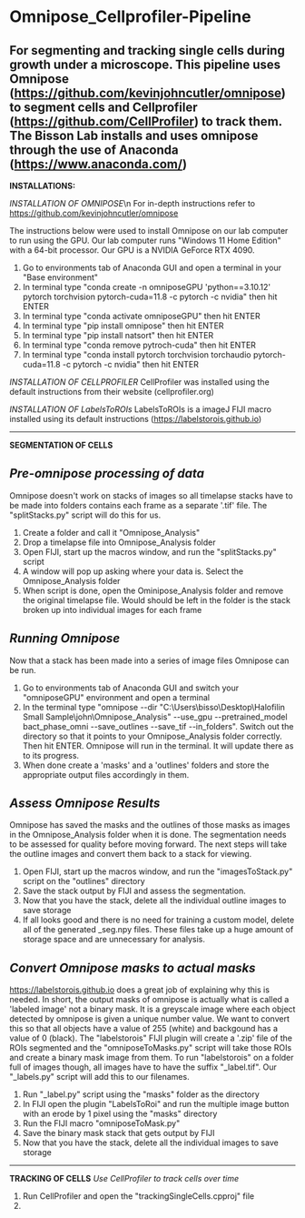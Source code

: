 # Omnipose_Cellprofiler-Pipeline

For segmenting and tracking single cells during growth under a microscope. This pipeline uses Omnipose (https://github.com/kevinjohncutler/omnipose) to segment cells and Cellprofiler (https://github.com/CellProfiler) to track them. The Bisson Lab installs and uses omnipose through the use of Anaconda (https://www.anaconda.com/)
---------------------------------------------------------------------------------------------------------------------------------------------------------------------------------------------
**INSTALLATIONS:**

*INSTALLATION OF OMNIPOSE*\n
For in-depth instructions refer to https://github.com/kevinjohncutler/omnipose

The instructions below were used to install Omnipose on our lab computer to run using the GPU. Our lab computer runs "Windows 11 Home Edition" with a 64-bit processor. Our GPU is a NVIDIA GeForce RTX 4090.

1. Go to environments tab of Anaconda GUI and open a terminal in your "Base environment"
2. In terminal type "conda create -n omniposeGPU 'python==3.10.12' pytorch torchvision pytorch-cuda=11.8 -c pytorch -c nvidia" then hit ENTER
3. In terminal type "conda activate omniposeGPU" then hit ENTER
4. In terminal type "pip install omnipose" then hit ENTER
5. In terminal type "pip install natsort" then hit ENTER
6. In terminal type "conda remove pytroch-cuda" then hit ENTER
7. In terminal type "conda install pytorch torchvision torchaudio pytorch-cuda=11.8 -c pytorch -c nvidia" then hit ENTER

*INSTALLATION OF CELLPROFILER*
CellProfiler was installed using the default instructions from their website (cellprofiler.org)

*INSTALLATION OF LabelsToROIs*
LabelsToROIs is a imageJ FIJI macro installed using its default instructions (https://labelstorois.github.io)

---------------------------------------------------------------------------------------------------------------------------------------------------------------------------------------------
**SEGMENTATION OF CELLS**

*Pre-omnipose processing of data*
---------------------------------
Omnipose doesn't work on stacks of images so all timelapse stacks have to be made into folders contains each frame as a separate '.tif' file. The "splitStacks.py" script will do this for us.

1. Create a folder and call it "Omnipose_Analysis"
2. Drop a timelapse file into Omnipose_Analysis folder
3. Open FIJI, start up the macros window, and run the "splitStacks.py" script
4. A window will pop up asking where your data is. Select the Omnipose_Analysis folder
5. When script is done, open the Ominipose_Analysis folder and remove the original timelapse file. Would should be left in the folder is the stack broken up into individual images for each frame

*Running Omnipose*
------------------
Now that a stack has been made into a series of image files Omnipose can be run.

1. Go to environments tab of Anaconda GUI and switch your "omniposeGPU" environment and open a terminal
2. In the terminal type "omnipose --dir "C:\Users\bisso\Desktop\Halofilin Small Sample\john\Omnipose_Analysis" --use_gpu --pretrained_model bact_phase_omni --save_outlines --save_tif --in_folders". Switch out the directory so that it points to your Omnipose_Analysis folder correctly. Then hit ENTER. Omnipose will run in the terminal. It will update there as to its progress.
3. When done create a 'masks' and a 'outlines' folders and store the appropriate output files accordingly in them.

*Assess Omnipose Results*
-------------------------
Omnipose has saved the masks and the outlines of those masks as images in the Omnipose_Analysis folder when it is done. The segmentation needs to be assessed for quality before moving forward. The next steps will take the outline images and convert them back to a stack for viewing.

1. Open FIJI, start up the macros window, and run the "imagesToStack.py" script on the "outlines" directory
2. Save the stack output by FIJI and assess the segmentation.
3. Now that you have the stack, delete all the individual outline images to save storage
4. If all looks good and there is no need for training a custom model, delete all of the generated _seg.npy files. These files take up a huge amount of storage space and are unnecessary for analysis.

*Convert Omnipose masks to actual masks*
----------------------------------------
https://labelstorois.github.io does a great job of explaining why this is needed. In short, the output masks of omnipose is actually what is called a 'labeled image' not a binary mask. It is a greyscale image where each object detected by omnipose is given a unique number value. We want to convert this so that all objects have a value of 255 (white) and backgound has a value of 0 (black). The "labelstorois" FIJI plugin will create a '.zip' file of the ROIs segmented and the "omniposeToMasks.py" script will take those ROIs and create a binary mask image from them. To run "labelstorois" on a folder full of images though, all images have to have the suffix "_label.tif". Our "_labels.py" script will add this to our filenames.

1. Run "_label.py" script using the "masks" folder as the directory
2. In FIJI open the plugin "LabelsToRoi" and run the multiple image button with an erode by 1 pixel using the "masks" directory
3. Run the FIJI macro "omniposeToMask.py"
4. Save the binary mask stack that gets output by FIJI
5. Now that you have the stack, delete all the individual images to save storage

---------------------------------------------------------------------------------------------------------------------------------------------------------------------------------------------

**TRACKING OF CELLS**
*Use CellProfiler to track cells over time*


1. Run CellProfiler and open the "trackingSingleCells.cpproj" file
2. 
